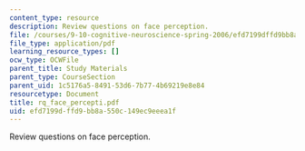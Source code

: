 ```yaml
---
content_type: resource
description: Review questions on face perception.
file: /courses/9-10-cognitive-neuroscience-spring-2006/efd7199dffd9bb8a550c149ec9eeea1f_rq_face_percepti.pdf
file_type: application/pdf
learning_resource_types: []
ocw_type: OCWFile
parent_title: Study Materials
parent_type: CourseSection
parent_uid: 1c5176a5-8491-53d6-7b77-4b69219e8e84
resourcetype: Document
title: rq_face_percepti.pdf
uid: efd7199d-ffd9-bb8a-550c-149ec9eeea1f
---
```

Review questions on face perception.

